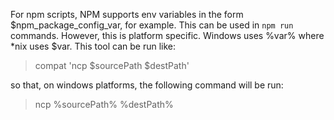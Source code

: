 For npm scripts, NPM supports env variables in the form $npm_package_config_var, for example.  This can be used in `npm run` commands.  However, this is platform specific.  Windows uses %var% where \*nix uses $var.  This tool can be run like:

> compat 'ncp $sourcePath $destPath'

so that, on windows platforms, the following command will be run:

> ncp %sourcePath% %destPath%
